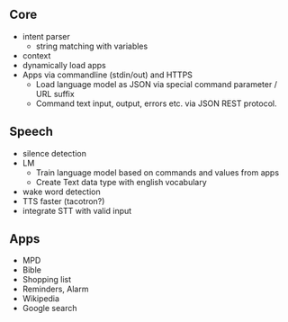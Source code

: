 ## Core
* intent parser
   * string matching with variables
* context
* dynamically load apps
* Apps via commandline (stdin/out) and HTTPS
   * Load language model as JSON via special command parameter / URL suffix
   * Command text input, output, errors etc. via JSON REST protocol.

## Speech
* silence detection
* LM
  * Train language model based on commands and values from apps
  * Create Text data type with english vocabulary
* wake word detection
* TTS faster (tacotron?)
* integrate STT with valid input

## Apps
* MPD
* Bible
* Shopping list
* Reminders, Alarm
* Wikipedia
* Google search

